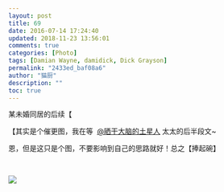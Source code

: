 ```yaml
---
layout: post
title: 69
date: 2016-07-14 17:24:40
updated: 2018-11-23 13:56:01
comments: true
categories: [Photo]
tags: [Damian Wayne, damidick, Dick Grayson]
permalink: "2433ed_baf08a6"
author: "猫厨"
description: ""
toc: true
---
```


<p>某未婚同居的后续【</p> 
<p>【其实是个催更图，我在等&nbsp;&nbsp;<a loftermentionblogid="500544314" href="http://www.lofter.com/mentionredirect.do?blogId=500544314" target="_blank"  >@晒干大脑的土星人</a>&nbsp;太太的后半段文~</p> 
<p>恩，但是这只是个图，不要影响到自己的思路就好！总之【捧起碗】</p> 
<p><br /></p>

![](/img/img_cVZNdzJtQk9JV2ZZRjBJbk1yMERqZnBLMWgyZC9HU0llTTFRYVczRmJjU3NTUzIyY0Vmd2xRPT0.jpg)